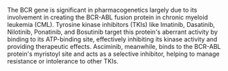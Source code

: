 The BCR gene is significant in pharmacogenetics largely due to its involvement in creating the BCR-ABL fusion protein in chronic myeloid leukemia (CML). Tyrosine kinase inhibitors (TKIs) like Imatinib, Dasatinib, Nilotinib, Ponatinib, and Bosutinib target this protein's aberrant activity by binding to its ATP-binding site, effectively inhibiting its kinase activity and providing therapeutic effects. Asciminib, meanwhile, binds to the BCR-ABL protein's myristoyl site and acts as a selective inhibitor, helping to manage resistance or intolerance to other TKIs.